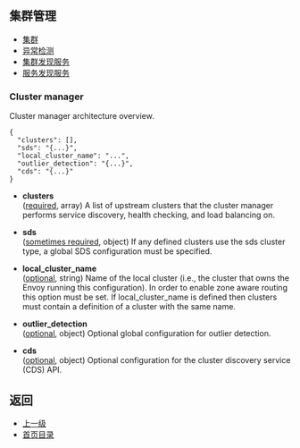 ## 集群管理


- [集群](Clustermanager/Cluster.md)
- [异常检测](Clustermanager/Outlierdetection.md)
- [集群发现服务](Clustermanager/Clusterdiscoveryservice.md)
- [服务发现服务](Clustermanager/Servicediscoveryservice.md)


### Cluster manager
Cluster manager architecture overview.

```
{
  "clusters": [],
  "sds": "{...}",
  "local_cluster_name": "...",
  "outlier_detection": "{...}",
  "cds": "{...}"
}
```
- **clusters**<br />
	([required](#), array) A list of upstream clusters that the cluster manager performs service discovery, health checking, and load balancing on.

- **sds**<br />
	([sometimes required](#), object) If any defined clusters use the sds cluster type, a global SDS configuration must be specified.

- **local_cluster_name**<br />
	([optional](#), string) Name of the local cluster (i.e., the cluster that owns the Envoy running this configuration). In order to enable zone aware routing this option must be set. If local_cluster_name is defined then clusters must contain a definition of a cluster with the same name.

- **outlier_detection**<br />
	([optional](#), object) Optional global configuration for outlier detection.

- **cds**<br />
	([optional](#), object) Optional configuration for the cluster discovery service (CDS) API.



## 返回
- [上一级](../v1APIreference.md)
- [首页目录](../README.md)

